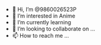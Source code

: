 - 👋 Hi, I’m @9860026523P
- 👀 I’m interested in Anime
- 🌱 I’m currently learning 
- 💞️ I’m looking to collaborate on ...
- 📫 How to reach me ...

<!---
9860026523P/9860026523P is a ✨ special ✨ repository because its `README.md` (this file) appears on your GitHub profile.
You can click the Preview link to take a look at your changes.
--->
